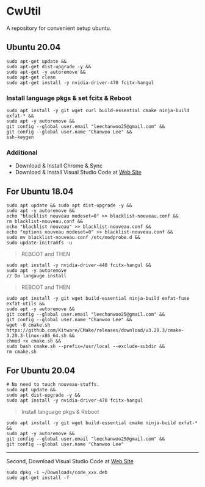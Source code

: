 # CwUtil

A repository for convenient setup ubuntu.

## Ubuntu 20.04

```shell
sudo apt-get update &&
sudo apt-get dist-upgrade -y &&
sudo apt-get -y autoremove &&
sudo apt-get clean
sudo apt-get install -y nvidia-driver-470 fcitx-hangul
```

### Install language pkgs & set fcitx & Reboot

```shell
sudo apt install -y git wget curl build-essential cmake ninja-build exfat-* &&
sudo apt -y autoremove &&
git config --global user.email "leechanwoo25@gmail.com" &&
git config --global user.name "Chanwoo Lee" &&
ssh-keygen
```

### Additional

- Download & Install Chrome & Sync
- Download & Install Visual Studio Code at [Web Site](https://code.visualstudio.com/download)

## For Ubuntu 18.04

```shell
sudo apt update && sudo apt dist-upgrade -y &&
sudo apt -y autoremove &&
echo "blacklist nouveau modeset=0" >> blacklist-nouveau.conf &&
rm blacklist-nouveau.conf &&
echo "blacklist nouveau" >> blacklist-nouveau.conf &&
echo "options nouveau modeset=0" >> blacklist-nouveau.conf &&
sudo mv blacklist-nouveau.conf /etc/modprobe.d &&
sudo update-initramfs -u
```

> REBOOT and THEN

```shell
sudo apt install -y nvidia-driver-440 fcitx-hangul &&
sudo apt -y autoremove
// Do langauge install
```

> REBOOT and THEN

```shell
sudo apt install -y git wget build-essential ninja-build exfat-fuse exfat-utils &&
sudo apt -y autoremove &&
git config --global user.email "leechanwoo25@gmail.com" &&
git config --global user.name "Chanwoo Lee" &&
wget -O cmake.sh https://github.com/Kitware/CMake/releases/download/v3.20.3/cmake-3.20.3-linux-x86_64.sh &&
chmod +x cmake.sh &&
sudo bash cmake.sh --prefix=/usr/local --exclude-subdir &&
rm cmake.sh
```

## For Ubuntu 20.04
```shell
# No need to touch nouveau-stuffs.
sudo apt update &&
sudo apt dist-upgrade -y &&
sudo apt install -y nvidia-driver-470 fcitx-hangul
```
> Install language pkgs & Reboot
```shell
sudo apt install -y git wget build-essential cmake ninja-build exfat-* &&
sudo apt -y autoremove &&
git config --global user.email "leechanwoo25@gmail.com" &&
git config --global user.name "Chanwoo Lee"
```

---
Second, Download Visual Studio Code at [Web Site](https://code.visualstudio.com/download)
```shell
sudo dpkg -i ~/Downloads/code_xxx.deb
sudo apt-get install -f
```
